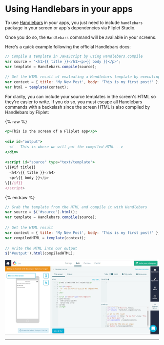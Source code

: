 # Using Handlebars in your apps

To use [Handlebars](https://handlebarsjs.com/) in your apps, you just need to include `handlebars` package in your screen or app's dependencies via Fliplet Studio.

Once you do so, the `Handlebars` command will be available in your screens.

Here's a quick example following the official Handlebars docs:

```js
// Compile a template in JavaScript by using Handlebars.compile
var source = '<h1>{{ title }}</h1><p>{{ body }}</p>';
var template = Handlebars.compile(source);

// Get the HTML result of evaluating a Handlebars template by executing the template with a context.
var context = { title: 'My New Post', body: 'This is my first post!' };
var html = template(context);
```

For clarity, you can include your source templates in the screen's HTML so they're easier to write. If you do so, you must escape all Handlebars commands with a backslash since the screen HTML is also compiled by Handlebars by Fliplet:

{% raw %}
```handlebars
<p>This is the screen of a Fliplet app</p>

<div id="output">
  <!-- This is where we will put the compiled HTML -->
</div>

<script id="source" type="text/template">
\{{#if title}}
  <h4>\{{ title }}</h4>
  <p>\{{ body }}</p>
\{{/if}}
</script>
```
{% endraw %}

```js
// Grab the template from the HTML and compile it with Handlebars
var source = $('#source').html();
var template = Handlebars.compile(source);

// Get the HTML result
var context = { title: 'My New Post', body: 'This is my first post!' };
var compiledHTML = template(context);

// Write the HTML into our output
$('#output').html(compiledHTML);
```

<img src="../../assets/img/handlebars.png" />

---

